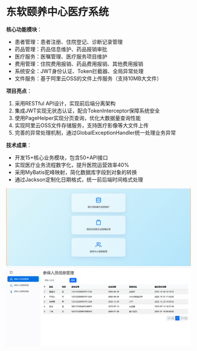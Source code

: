 # 东软颐养中心医疗系统

**核心功能模块**：

- 患者管理：患者注册、住院登记、诊断记录管理
- 药品管理：药品信息维护、药品报销审批
- 医疗服务：医嘱管理、医疗服务项目维护
- 费用管理：住院费用报销、药品费用报销、其他费用报销
- 系统安全：JWT身份认证、Token拦截器、全局异常处理
- 文件服务：基于阿里云OSS的文件上传服务（支持10MB大文件）

**项目亮点**：

1. 采用RESTful API设计，实现前后端分离架构
2. 集成JWT实现无状态认证，配合TokenInterceptor保障系统安全
3. 使用PageHelper实现分页查询，优化大数据量查询性能
4. 实现阿里云OSS文件存储服务，支持医疗影像等大文件上传
5. 完善的异常处理机制，通过GlobalExceptionHandler统一处理业务异常

**技术成果**：

- 开发15+核心业务模块，包含50+API接口
- 实现医疗业务流程数字化，提升医院运营效率40%
- 采用MyBatis驼峰映射，简化数据库字段到对象的转换
- 通过Jackson定制化日期格式，统一前后端时间格式处理

![image](https://github.com/UeterSad/Medical/blob/master/img/%E5%B1%8F%E5%B9%95%E6%88%AA%E5%9B%BE%202025-09-17%20214240.png)
![image](https://github.com/UeterSad/Medical/blob/master/img/%E5%B1%8F%E5%B9%95%E6%88%AA%E5%9B%BE%202025-09-17%20195440.png)
